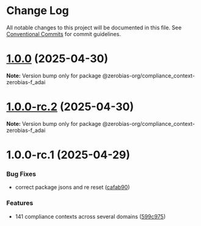 # Change Log

All notable changes to this project will be documented in this file.
See [Conventional Commits](https://conventionalcommits.org) for commit guidelines.

# [1.0.0](https://github.com/zerobias-org/compliance_context/compare/@zerobias-org/compliance_context-zerobias-f_adai@1.0.0-rc.2...@zerobias-org/compliance_context-zerobias-f_adai@1.0.0) (2025-04-30)

**Note:** Version bump only for package @zerobias-org/compliance_context-zerobias-f_adai





# [1.0.0-rc.2](https://github.com/zerobias-org/compliance_context/compare/@zerobias-org/compliance_context-zerobias-f_adai@1.0.0-rc.1...@zerobias-org/compliance_context-zerobias-f_adai@1.0.0-rc.2) (2025-04-30)

**Note:** Version bump only for package @zerobias-org/compliance_context-zerobias-f_adai





# 1.0.0-rc.1 (2025-04-29)


### Bug Fixes

* correct package jsons and re reset ([cafab90](https://github.com/zerobias-org/compliance_context/commit/cafab90b3771e45ffeefa4ea2dca415266baa99f))


### Features

* 141 compliance contexts across several domains ([599c975](https://github.com/zerobias-org/compliance_context/commit/599c975fcf3da5bbfffe4113c7f5f793e5231e68))
